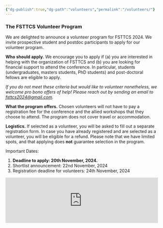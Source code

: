 ```yaml
---
{"dg-publish":true,"dg-path":"volunteers","permalink":"/volunteers/"}
---
```


### The FSTTCS Volunteer Program

We are delighted to announce a volunteer program for FSTTCS 2024. We invite prospective student and postdoc participants to apply for our volunteer program. 

**Who should apply.** We encourage you to apply if (a) you are interested in helping with the organization of FSTTCS and (b) you are looking for financial support to attend the conference. In particular, students (undergraduates, masters students, PhD students) and post-doctoral fellows are eligible to apply.  

_If you do not meet these criteria but would like to volunteer nonetheless, we welcome pro bono offers of help! Please reach out by sending an email to fsttcs2024@gmail.com._

**What the program offers.** Chosen volunteers will not have to pay a registration fee for the conference and the allied workshops that they choose to attend. The program does not cover travel or accommodation.

**Logistics.** If selected as a volunteer, you will be asked to fill out a separate registration form. In case you have already registered and are selected as a volunteer, you will be eligible for a refund. Please note that we have limited spots, and that applying does **not** guarantee selection in the program. 

Important Dates:

1. **Deadline to apply: 20th November, 2024.**
2. Shortlist announcement: 22nd November, 2024
3. Registration deadline for volunteers: 24th November, 2024

<iframe style="border:none;width:100%;" id="fsttcs-2024-volunteer-program-w8s4ze" src="https://opnform.com/forms/fsttcs-2024-volunteer-program-w8s4ze"></iframe><script type="text/javascript" onload="initEmbed('fsttcs-2024-volunteer-program-w8s4ze')" src="https://opnform.com/widgets/iframe.min.js"></script>